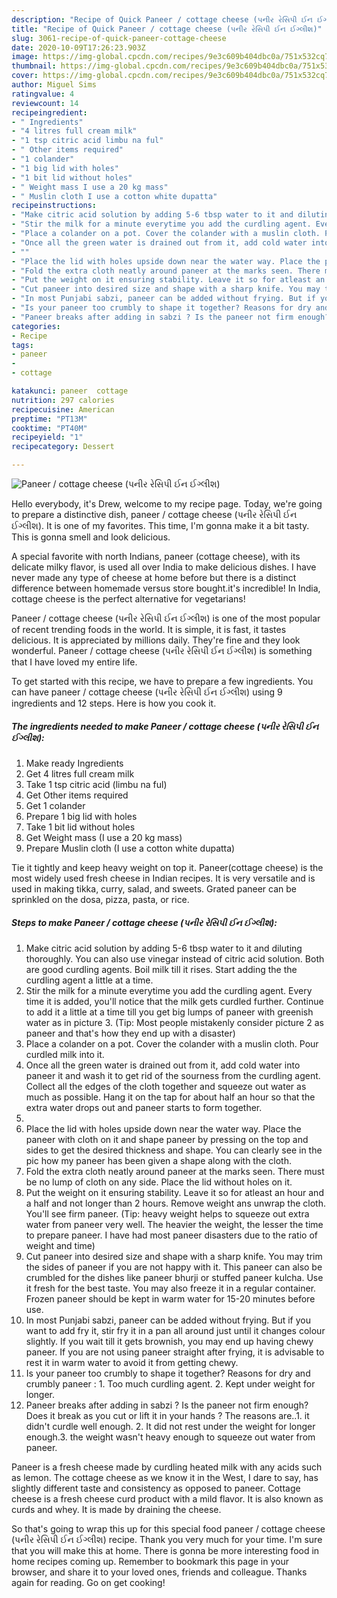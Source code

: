 ```yaml
---
description: "Recipe of Quick Paneer / cottage cheese (પનીર રેસિપી ઈન ઈગ્લીશ)"
title: "Recipe of Quick Paneer / cottage cheese (પનીર રેસિપી ઈન ઈગ્લીશ)"
slug: 3061-recipe-of-quick-paneer-cottage-cheese
date: 2020-10-09T17:26:23.903Z
image: https://img-global.cpcdn.com/recipes/9e3c609b404dbc0a/751x532cq70/paneer-cottage-cheese-પનીર-રેસિપી-ઈન-ઈગ્લીશ-recipe-main-photo.jpg
thumbnail: https://img-global.cpcdn.com/recipes/9e3c609b404dbc0a/751x532cq70/paneer-cottage-cheese-પનીર-રેસિપી-ઈન-ઈગ્લીશ-recipe-main-photo.jpg
cover: https://img-global.cpcdn.com/recipes/9e3c609b404dbc0a/751x532cq70/paneer-cottage-cheese-પનીર-રેસિપી-ઈન-ઈગ્લીશ-recipe-main-photo.jpg
author: Miguel Sims
ratingvalue: 4
reviewcount: 14
recipeingredient:
- " Ingredients"
- "4 litres full cream milk"
- "1 tsp citric acid limbu na ful"
- " Other items required"
- "1 colander"
- "1 big lid with holes"
- "1 bit lid without holes"
- " Weight mass I use a 20 kg mass"
- " Muslin cloth I use a cotton white dupatta"
recipeinstructions:
- "Make citric acid solution by adding 5-6 tbsp water to it and diluting thoroughly. You can also use vinegar instead of citric acid solution. Both are good curdling agents. Boil milk till it rises. Start adding the the curdling agent a little at a time."
- "Stir the milk for a minute everytime you add the curdling agent. Every time it is added, you&#39;ll notice that the milk gets curdled further. Continue to add it a little at a time till you get big lumps of paneer with greenish water as in picture 3. (Tip: Most people mistakenly consider picture 2 as paneer and that&#39;s how they end up with a disaster)"
- "Place a colander on a pot. Cover the colander with a muslin cloth. Pour curdled milk into it."
- "Once all the green water is drained out from it, add cold water into paneer it and wash it to get rid of the sourness from the curdling agent. Collect all the edges of the cloth together and squeeze out water as much as possible. Hang it on the tap for about half an hour so that the extra water drops out and paneer starts to form together."
- ""
- "Place the lid with holes upside down near the water way. Place the paneer with cloth on it and shape paneer by pressing on the top and sides to get the desired thickness and shape. You can clearly see in the pic how my paneer has been given a shape along with the cloth."
- "Fold the extra cloth neatly around paneer at the marks seen. There must be no lump of cloth on any side. Place the lid without holes on it."
- "Put the weight on it ensuring stability. Leave it so for atleast an hour and a half and not longer than 2 hours. Remove weight ans unwrap the cloth. You&#39;ll see firm paneer. (Tip: heavy weight helps to squeeze out extra water from paneer very well. The heavier the weight, the lesser the time to prepare paneer. I have had most paneer disasters due to the ratio of weight and time)"
- "Cut paneer into desired size and shape with a sharp knife. You may trim the sides of paneer if you are not happy with it. This paneer can also be crumbled for the dishes like paneer bhurji or stuffed paneer kulcha. Use it fresh for the best taste. You may also freeze it in a regular container. Frozen paneer should be kept in warm water for 15-20 minutes before use."
- "In most Punjabi sabzi, paneer can be added without frying. But if you want to add fry it, stir fry it in a pan all around just until it changes colour slightly. If you wait till it gets brownish, you may end up having chewy paneer. If you are not using paneer straight after frying, it is advisable to rest it in warm water to avoid it from getting chewy."
- "Is your paneer too crumbly to shape it together? Reasons for dry and crumbly paneer : 1. Too much curdling agent. 2. Kept under weight for longer."
- "Paneer breaks after adding in sabzi ? Is the paneer not firm enough? Does it break as you cut or lift it in your hands ? The reasons are..1. it didn&#39;t curdle well enough. 2. It did not rest under the weight for longer enough.3. the weight wasn&#39;t heavy enough to squeeze out water from paneer."
categories:
- Recipe
tags:
- paneer
- 
- cottage

katakunci: paneer  cottage 
nutrition: 297 calories
recipecuisine: American
preptime: "PT13M"
cooktime: "PT40M"
recipeyield: "1"
recipecategory: Dessert

---
```



![Paneer / cottage cheese (પનીર રેસિપી ઈન ઈગ્લીશ)](https://img-global.cpcdn.com/recipes/9e3c609b404dbc0a/751x532cq70/paneer-cottage-cheese-પનીર-રેસિપી-ઈન-ઈગ્લીશ-recipe-main-photo.jpg)

Hello everybody, it's Drew, welcome to my recipe page. Today, we're going to prepare a distinctive dish, paneer / cottage cheese (પનીર રેસિપી ઈન ઈગ્લીશ). It is one of my favorites. This time, I'm gonna make it a bit tasty. This is gonna smell and look delicious.

A special favorite with north Indians, paneer (cottage cheese), with its delicate milky flavor, is used all over India to make delicious dishes. I have never made any type of cheese at home before but there is a distinct difference between homemade versus store bought.it&#39;s incredible! In India, cottage cheese is the perfect alternative for vegetarians!

Paneer / cottage cheese (પનીર રેસિપી ઈન ઈગ્લીશ) is one of the most popular of recent trending foods in the world. It is simple, it is fast, it tastes delicious. It is appreciated by millions daily. They're fine and they look wonderful. Paneer / cottage cheese (પનીર રેસિપી ઈન ઈગ્લીશ) is something that I have loved my entire life.


To get started with this recipe, we have to prepare a few ingredients. You can have paneer / cottage cheese (પનીર રેસિપી ઈન ઈગ્લીશ) using 9 ingredients and 12 steps. Here is how you cook it.

<!--inarticleads1-->

##### The ingredients needed to make Paneer / cottage cheese (પનીર રેસિપી ઈન ઈગ્લીશ):

1. Make ready  Ingredients
1. Get 4 litres full cream milk
1. Take 1 tsp citric acid (limbu na ful)
1. Get  Other items required
1. Get 1 colander
1. Prepare 1 big lid with holes
1. Take 1 bit lid without holes
1. Get  Weight mass (I use a 20 kg mass)
1. Prepare  Muslin cloth (I use a cotton white dupatta)


Tie it tightly and keep heavy weight on top it. Paneer(cottage cheese) is the most widely used fresh cheese in Indian recipes. It is very versatile and is used in making tikka, curry, salad, and sweets. Grated paneer can be sprinkled on the dosa, pizza, pasta, or rice. 

<!--inarticleads2-->

##### Steps to make Paneer / cottage cheese (પનીર રેસિપી ઈન ઈગ્લીશ):

1. Make citric acid solution by adding 5-6 tbsp water to it and diluting thoroughly. You can also use vinegar instead of citric acid solution. Both are good curdling agents. Boil milk till it rises. Start adding the the curdling agent a little at a time.
1. Stir the milk for a minute everytime you add the curdling agent. Every time it is added, you&#39;ll notice that the milk gets curdled further. Continue to add it a little at a time till you get big lumps of paneer with greenish water as in picture 3. (Tip: Most people mistakenly consider picture 2 as paneer and that&#39;s how they end up with a disaster)
1. Place a colander on a pot. Cover the colander with a muslin cloth. Pour curdled milk into it.
1. Once all the green water is drained out from it, add cold water into paneer it and wash it to get rid of the sourness from the curdling agent. Collect all the edges of the cloth together and squeeze out water as much as possible. Hang it on the tap for about half an hour so that the extra water drops out and paneer starts to form together.
1. 
1. Place the lid with holes upside down near the water way. Place the paneer with cloth on it and shape paneer by pressing on the top and sides to get the desired thickness and shape. You can clearly see in the pic how my paneer has been given a shape along with the cloth.
1. Fold the extra cloth neatly around paneer at the marks seen. There must be no lump of cloth on any side. Place the lid without holes on it.
1. Put the weight on it ensuring stability. Leave it so for atleast an hour and a half and not longer than 2 hours. Remove weight ans unwrap the cloth. You&#39;ll see firm paneer. (Tip: heavy weight helps to squeeze out extra water from paneer very well. The heavier the weight, the lesser the time to prepare paneer. I have had most paneer disasters due to the ratio of weight and time)
1. Cut paneer into desired size and shape with a sharp knife. You may trim the sides of paneer if you are not happy with it. This paneer can also be crumbled for the dishes like paneer bhurji or stuffed paneer kulcha. Use it fresh for the best taste. You may also freeze it in a regular container. Frozen paneer should be kept in warm water for 15-20 minutes before use.
1. In most Punjabi sabzi, paneer can be added without frying. But if you want to add fry it, stir fry it in a pan all around just until it changes colour slightly. If you wait till it gets brownish, you may end up having chewy paneer. If you are not using paneer straight after frying, it is advisable to rest it in warm water to avoid it from getting chewy.
1. Is your paneer too crumbly to shape it together? Reasons for dry and crumbly paneer : 1. Too much curdling agent. 2. Kept under weight for longer.
1. Paneer breaks after adding in sabzi ? Is the paneer not firm enough? Does it break as you cut or lift it in your hands ? The reasons are..1. it didn&#39;t curdle well enough. 2. It did not rest under the weight for longer enough.3. the weight wasn&#39;t heavy enough to squeeze out water from paneer.


Paneer is a fresh cheese made by curdling heated milk with any acids such as lemon. The cottage cheese as we know it in the West, I dare to say, has slightly different taste and consistency as opposed to paneer. Cottage cheese is a fresh cheese curd product with a mild flavor. It is also known as curds and whey. It is made by draining the cheese. 

So that's going to wrap this up for this special food paneer / cottage cheese (પનીર રેસિપી ઈન ઈગ્લીશ) recipe. Thank you very much for your time. I'm sure that you will make this at home. There is gonna be more interesting food in home recipes coming up. Remember to bookmark this page in your browser, and share it to your loved ones, friends and colleague. Thanks again for reading. Go on get cooking!
